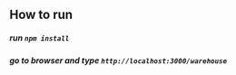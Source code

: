 ## How to run

##### run `npm install`
##### go to browser and type `http://localhost:3000/warehouse`